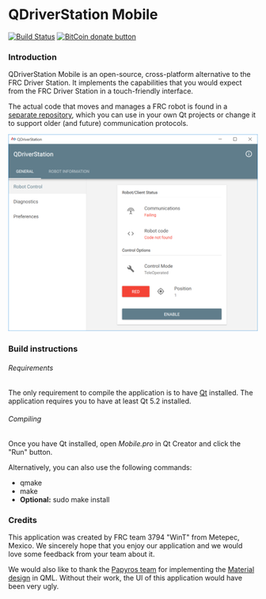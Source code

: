 # QDriverStation Mobile

[![Build Status](https://travis-ci.org/WinT-3794/DS-Mobile.svg?branch=master)](https://travis-ci.org/WinT-3794/DS-Mobile)
[![BitCoin donate button](https://img.shields.io/badge/bitcoin-donate-yellow.svg)](https://blockchain.info/address/1K85yLxjuqUmhkjP839R7C23XFhSxrefMx "Donate once-off to this project using BitCoin")

### Introduction

QDriverStation Mobile is an open-source, cross-platform alternative to the FRC Driver Station. It implements the capabilities that you would expect from the FRC Driver Station in a touch-friendly interface.

The actual code that moves and manages a FRC robot is found in a [separate repository](https://github.com/WinT-3794/LibDS), which you can use in your own Qt projects or change it to support older (and future) communication protocols. 

[![Screenshot](/etc/screenshots/Win.png)](https://raw.githubusercontent.com/WinT-3794/DS-Mobile/master/etc/screenshots/Win.png)

### Build instructions

###### Requirements

The only requirement to compile the application is to have [Qt](http://www.qt.io/download-open-source/) installed. The application requires you to have at least Qt 5.2 installed.

###### Compiling

Once you have Qt installed, open *Mobile.pro* in Qt Creator and click the "Run" button.

Alternatively, you can also use the following commands:
- qmake
- make
- **Optional:** sudo make install

### Credits

This application was created by FRC team 3794 "WinT" from Metepec, Mexico. We sincerely hope that you enjoy our application and we would love some feedback from your team about it.

We would also like to thank the [Papyros team](https://github.com/papyros/) for implementing the [Material design](https://github.com/papyros/qml-material) in QML. Without their work, the UI of this application would have been very ugly.

